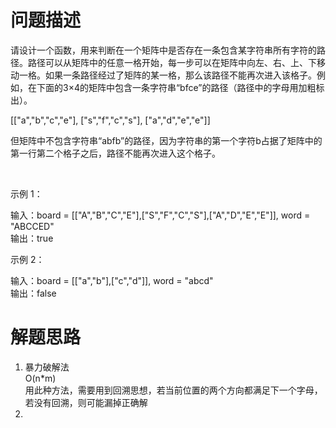 # 问题描述
请设计一个函数，用来判断在一个矩阵中是否存在一条包含某字符串所有字符的路径。路径可以从矩阵中的任意一格开始，每一步可以在矩阵中向左、右、上、下移动一格。如果一条路径经过了矩阵的某一格，那么该路径不能再次进入该格子。例如，在下面的3×4的矩阵中包含一条字符串“bfce”的路径（路径中的字母用加粗标出）。

[["a","b","c","e"],
["s","f","c","s"],
["a","d","e","e"]]

但矩阵中不包含字符串“abfb”的路径，因为字符串的第一个字符b占据了矩阵中的第一行第二个格子之后，路径不能再次进入这个格子。

 

示例 1：  

输入：board = [["A","B","C","E"],["S","F","C","S"],["A","D","E","E"]], word = "ABCCED"  
输出：true  

示例 2：

输入：board = [["a","b"],["c","d"]], word = "abcd"  
输出：false  

# 解题思路
1. 暴力破解法  
    O(n*m)   
    用此种方法，需要用到回溯思想，若当前位置的两个方向都满足下一个字母，若没有回溯，则可能漏掉正确解
2. 

